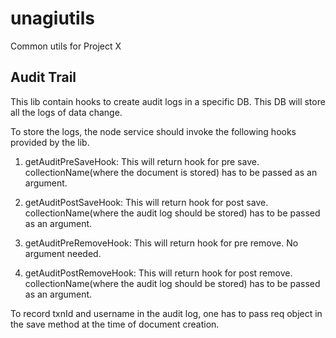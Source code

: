 # unagiutils
Common utils for Project X

## Audit Trail
This lib contain hooks to create audit logs in a specific DB. This DB will store all the logs of data change.

To store the logs, the node service should invoke the following hooks provided by the lib.

1. getAuditPreSaveHook: This will return hook for pre save. collectionName(where the document is stored) has to be passed as an argument.

2. getAuditPostSaveHook: This will return hook for post save. collectionName(where the audit log should be stored) has to be passed as an argument.

3. getAuditPreRemoveHook: This will return hook for pre remove. No argument needed.

4. getAuditPostRemoveHook: This will return hook for post remove. collectionName(where the audit log should be stored) has to be passed as an argument.

To record txnId and username in the audit log, one has to pass req object in the save method at the time of document creation. 
